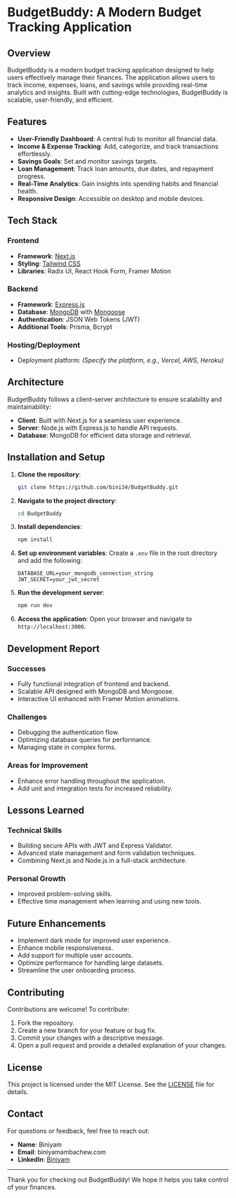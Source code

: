 # BudgetBuddy: A Modern Budget Tracking Application

## Overview
BudgetBuddy is a modern budget tracking application designed to help users effectively manage their finances. The application allows users to track income, expenses, loans, and savings while providing real-time analytics and insights. Built with cutting-edge technologies, BudgetBuddy is scalable, user-friendly, and efficient.

## Features
- **User-Friendly Dashboard**: A central hub to monitor all financial data.
- **Income & Expense Tracking**: Add, categorize, and track transactions effortlessly.
- **Savings Goals**: Set and monitor savings targets.
- **Loan Management**: Track loan amounts, due dates, and repayment progress.
- **Real-Time Analytics**: Gain insights into spending habits and financial health.
- **Responsive Design**: Accessible on desktop and mobile devices.

## Tech Stack
### Frontend
- **Framework**: [Next.js](https://nextjs.org/)
- **Styling**: [Tailwind CSS](https://tailwindcss.com/)
- **Libraries**: Radix UI, React Hook Form, Framer Motion

### Backend
- **Framework**: [Express.js](https://expressjs.com/)
- **Database**: [MongoDB](https://www.mongodb.com/) with [Mongoose](https://mongoosejs.com/)
- **Authentication**: JSON Web Tokens (JWT)
- **Additional Tools**: Prisma, Bcrypt

### Hosting/Deployment
- Deployment platform: *(Specify the platform, e.g., Vercel, AWS, Heroku)*

## Architecture
BudgetBuddy follows a client-server architecture to ensure scalability and maintainability:
- **Client**: Built with Next.js for a seamless user experience.
- **Server**: Node.js with Express.js to handle API requests.
- **Database**: MongoDB for efficient data storage and retrieval.

## Installation and Setup
1. **Clone the repository**:
   ```bash
   git clone https://github.com/bini34/BudgetBuddy.git
   ```
2. **Navigate to the project directory**:
   ```bash
   cd BudgetBuddy
   ```
3. **Install dependencies**:
   ```bash
   npm install
   ```
4. **Set up environment variables**:
   Create a `.env` file in the root directory and add the following:
   ```env
   DATABASE_URL=your_mongodb_connection_string
   JWT_SECRET=your_jwt_secret
   ```
5. **Run the development server**:
   ```bash
   npm run dev
   ```
6. **Access the application**:
   Open your browser and navigate to `http://localhost:3000`.

## Development Report
### Successes
- Fully functional integration of frontend and backend.
- Scalable API designed with MongoDB and Mongoose.
- Interactive UI enhanced with Framer Motion animations.

### Challenges
- Debugging the authentication flow.
- Optimizing database queries for performance.
- Managing state in complex forms.

### Areas for Improvement
- Enhance error handling throughout the application.
- Add unit and integration tests for increased reliability.

## Lessons Learned
### Technical Skills
- Building secure APIs with JWT and Express Validator.
- Advanced state management and form validation techniques.
- Combining Next.js and Node.js in a full-stack architecture.

### Personal Growth
- Improved problem-solving skills.
- Effective time management when learning and using new tools.

## Future Enhancements
- Implement dark mode for improved user experience.
- Enhance mobile responsiveness.
- Add support for multiple user accounts.
- Optimize performance for handling large datasets.
- Streamline the user onboarding process.

## Contributing
Contributions are welcome! To contribute:
1. Fork the repository.
2. Create a new branch for your feature or bug fix.
3. Commit your changes with a descriptive message.
4. Open a pull request and provide a detailed explanation of your changes.

## License
This project is licensed under the MIT License. See the [LICENSE](LICENSE) file for details.

## Contact
For questions or feedback, feel free to reach out:
- **Name**: Biniyam
- **Email**: biniyamambachew.com
- **LinkedIn**: [Biniyam](https://linkedin.com/in/biniyam)

---
Thank you for checking out BudgetBuddy! We hope it helps you take control of your finances.

